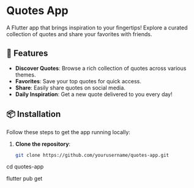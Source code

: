 # Quotes App

A Flutter app that brings inspiration to your fingertips! Explore a curated collection of quotes and share your favorites with friends.

## 🚀 Features

- **Discover Quotes**: Browse a rich collection of quotes across various themes.
- **Favorites**: Save your top quotes for quick access.
- **Share**: Easily share quotes on social media.
- **Daily Inspiration**: Get a new quote delivered to you every day!

## 📦 Installation

Follow these steps to get the app running locally:

1. **Clone the repository**:
   ```bash
   git clone https://github.com/yourusername/quotes-app.git
cd quotes-app

flutter pub get
